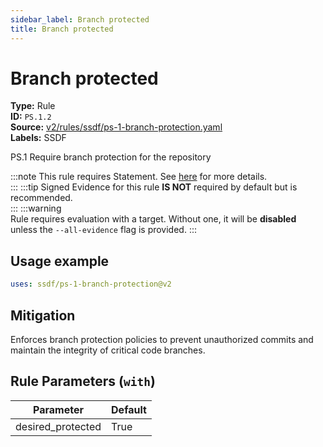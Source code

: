 ```yaml
---
sidebar_label: Branch protected
title: Branch protected
---  
```

# Branch protected  
**Type:** Rule  
**ID:** `PS.1.2`  
**Source:** [v2/rules/ssdf/ps-1-branch-protection.yaml](https://github.com/scribe-public/sample-policies/blob/main/v2/rules/ssdf/ps-1-branch-protection.yaml)  
**Labels:** SSDF  

PS.1 Require branch protection for the repository

:::note 
This rule requires Statement. See [here](https://deploy-preview-299--scribe-security.netlify.app/docs/valint/generic) for more details.  
::: 
:::tip 
Signed Evidence for this rule **IS NOT** required by default but is recommended.  
::: 
:::warning  
Rule requires evaluation with a target. Without one, it will be **disabled** unless the `--all-evidence` flag is provided.
::: 

## Usage example

```yaml
uses: ssdf/ps-1-branch-protection@v2
```

## Mitigation  
Enforces branch protection policies to prevent unauthorized commits and maintain the integrity of critical code branches.



## Rule Parameters (`with`)  
| Parameter | Default |
|-----------|---------|
| desired_protected | True |

